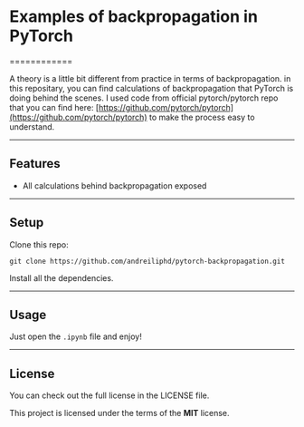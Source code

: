 # Examples of backpropagation in PyTorch
============

A theory is a little bit different from practice in terms of backpropagation.
in this repositary, you can find calculations of backpropagation that PyTorch
is doing behind the scenes. I used code from official pytorch/pytorch 
repo that you can find here: 
[https://github.com/pytorch/pytorch](https://github.com/pytorch/pytorch)
to make the process easy to understand.

---

## Features
- All calculations behind backpropagation exposed

---

## Setup
Clone this repo:
```
git clone https://github.com/andreiliphd/pytorch-backpropagation.git
```
Install all the dependencies.

---


## Usage

Just open the `.ipynb` file and enjoy!

---

## License
You can check out the full license in the LICENSE file.

This project is licensed under the terms of the **MIT** license.
